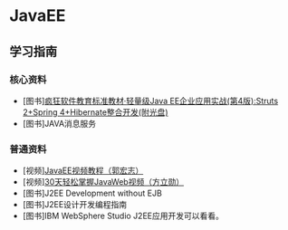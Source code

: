 # JavaEE

## 学习指南

### 核心资料

* [图书][疯狂软件教育标准教材·轻量级Java EE企业应用实战(第4版):Struts 2+Spring 4+Hibernate整合开发(附光盘)](http://product.dangdang.com/23572565.html)
* [图书]JAVA消息服务

### 普通资料

* [视频][JavaEE视频教程（郭宏志）](http://study.163.com/course/courseMain.htm?courseId=320027)
* [视频][30天轻松掌握JavaWeb视频（方立勋）](http://study.163.com/course/courseMain.htm?courseId=214022)
* [图书]J2EE Development without EJB
* [图书]J2EE设计开发编程指南
* [图书]IBM WebSphere Studio J2EE应用开发可以看看。

